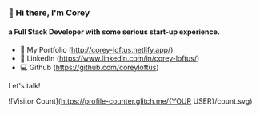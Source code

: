 ### 🌊 Hi there, I'm Corey
#### a Full Stack Developer with some serious start-up experience.

#### 
* 🎨 My Portfolio (<a href="http://corey-loftus.netlify.app/" target="_blank">http://corey-loftus.netlify.app/</a>)
* 💼 LinkedIn (<a href="http://corey-loftus.netlify.app/" target="_blank">https://www.linkedin.com/in/corey-loftus/</a>)
* 💻 Github (<a href="http://corey-loftus.netlify.app/" target="_blank">https://github.com/coreyloftus</a>)

Let's talk!

![Visitor Count](https://profile-counter.glitch.me/{YOUR USER}/count.svg)
